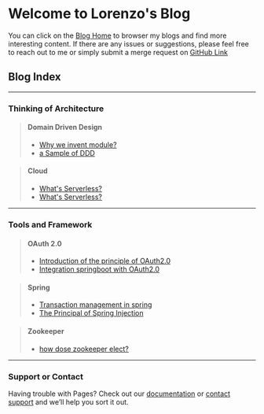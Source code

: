 # Welcome to Lorenzo's Blog

You can click on the [Blog Home](./index.md) to browser my blogs and find more interesting
content.
If there are any issues or suggestions, please feel free to reach out to me or simply submit a merge request on
[GitHub Link](https://lorenzolou.github.io/blog/)


## Blog Index

---

### Thinking of Architecture
>#### Domain Driven Design
>* [Why we invent module?](./Explaination%20of%20the%20principle%20of%20OAuth2.0.md)
>* [a Sample of DDD](./Explaination%20of%20the%20principle%20of%20OAuth2.0.md)

>#### Cloud
>* [What's Serverless?](./index.md)
>* [What's Serverless?](./index.md)

---- 

### Tools and Framework
>#### OAuth 2.0
>* [Introduction of the principle of OAuth2.0](./Explaination%20of%20the%20principle%20of%20OAuth2.0.md)
>* [Integration springboot with OAuth2.0](./Explaination%20of%20the%20principle%20of%20OAuth2.0.md)

>#### Spring
>* [Transaction management in spring](./Explaination%20of%20the%20principle%20of%20OAuth2.0.md)
>* [The Principal of Spring Injection](./Explaination%20of%20the%20principle%20of%20OAuth2.0.md)

>#### Zookeeper
>* [how dose zookeeper elect?](./Explaination%20of%20the%20principle%20of%20OAuth2.0.md)

---- 

### Support or Contact

Having trouble with Pages? Check out our [documentation](https://docs.github.com/categories/github-pages-basics/) or [contact support](https://support.github.com/contact) and we’ll help you sort it out.
